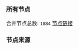 ### 所有节点
合并节点总数: `1884`
[节点链接](https://raw.githubusercontent.com/rzhy1/11/master/sub/sub_merge_base64.txt)

### 节点来源